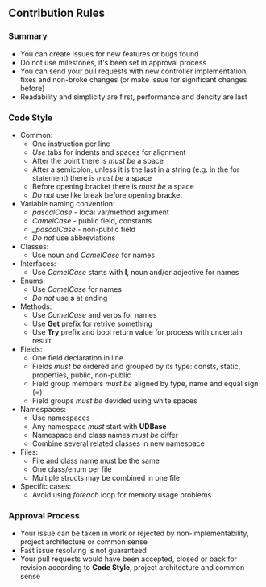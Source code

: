 ## Contribution Rules

### Summary

- You can create issues for new features or bugs found
- Do not use milestones, it's been set in approval process 
- You can send your pull requests with new controller implementation, fixes and non-broke changes (or make issue for significant changes before)
- Readability and simplicity are first, performance and dencity are last  

### Code Style

- Common:
	- One instruction per line 
	- *Use* tabs for indents and spaces for alignment
	- After the point there is *must be* a space 
	- After a semicolon, unless it is the last in a string (e.g. in the for statement) there is *must be* a space
	- Before opening bracket there is *must be* a space
	- *Do not* use like break before opening bracket
- Variable naming convention:
	- *pascalCase* - local var/method argument
	- *CamelCase* - public field, constants
	- *_pascalCase* - non-public field
	- *Do not* use abbreviations
- Classes:
	- Use noun and *CamelCase* for names
- Interfaces:
	- Use *CamelCase* starts with **I**, noun and/or adjective for names
- Enums:
	- Use *CamelCase* for names
	- *Do not* use **s** at ending
- Methods:
	- Use *CamelCase* and verbs for names
	- Use **Get** prefix for retrive something 
	- Use **Try** prefix and bool return value for process with uncertain result
- Fields:
	- One field declaration in line
	- Fields *must be* ordered and grouped by its type: consts, static, properties, public, non-public
	- Field group members *must be* aligned by type, name and equal sign (=) 
	- Field groups *must be* devided using white spaces
- Namespaces:
	- Use namespaces
	- Any namespace *must* start with **UDBase**
	- Namespace and class names *must be* differ
	- Combine several related classes in new namespace
- Files:
	- File and class name must be the same
	- One class/enum per file
	- Multiple structs may be combined in one file
- Specific cases:
	- Avoid using *foreach* loop for memory usage problems

### Approval Process

- Your issue can be taken in work or rejected by non-implementability, project architecture or common sense
- Fast issue resolving is not guaranteed
- Your pull requests would have been accepted, closed or back for revision according to **Code Style**, project architecture and common sense